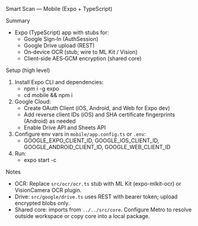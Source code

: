 Smart Scan — Mobile (Expo + TypeScript)

Summary
- Expo (TypeScript) app with stubs for:
  - Google Sign‑In (AuthSession)
  - Google Drive upload (REST)
  - On‑device OCR (stub; wire to ML Kit / Vision)
  - Client‑side AES‑GCM encryption (shared core)

Setup (high level)
1) Install Expo CLI and dependencies:
   - npm i -g expo
   - cd mobile && npm i
2) Google Cloud:
   - Create OAuth Client (iOS, Android, and Web for Expo dev)
   - Add reverse client IDs (iOS) and SHA certificate fingerprints (Android) as needed
   - Enable Drive API and Sheets API
3) Configure env vars in `mobile/app.config.ts` or `.env`:
   - GOOGLE_EXPO_CLIENT_ID, GOOGLE_IOS_CLIENT_ID, GOOGLE_ANDROID_CLIENT_ID, GOOGLE_WEB_CLIENT_ID
4) Run:
   - expo start -c

Notes
- OCR: Replace `src/ocr/ocr.ts` stub with ML Kit (expo-mlkit-ocr) or VisionCamera OCR plugin.
- Drive: `src/google/drive.ts` uses REST with bearer token; upload encrypted blobs only.
- Shared core: imports from `../../src/core`. Configure Metro to resolve outside workspace or copy core into a local package.
